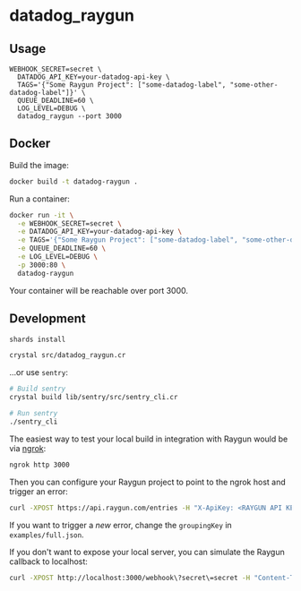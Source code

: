# datadog_raygun

## Usage

```
WEBHOOK_SECRET=secret \
  DATADOG_API_KEY=your-datadog-api-key \
  TAGS='{"Some Raygun Project": ["some-datadog-label", "some-other-datadog-label"]}' \
  QUEUE_DEADLINE=60 \
  LOG_LEVEL=DEBUG \
  datadog_raygun --port 3000
```

## Docker

Build the image:

```sh
docker build -t datadog-raygun .
```

Run a container:

```sh
docker run -it \
  -e WEBHOOK_SECRET=secret \
  -e DATADOG_API_KEY=your-datadog-api-key \
  -e TAGS='{"Some Raygun Project": ["some-datadog-label", "some-other-datadog-label"]}' \
  -e QUEUE_DEADLINE=60 \
  -e LOG_LEVEL=DEBUG \
  -p 3000:80 \
  datadog-raygun
```

Your container will be reachable over port 3000.

## Development

```sh
shards install
```

```sh
crystal src/datadog_raygun.cr
```

...or use `sentry`:

```sh
# Build sentry
crystal build lib/sentry/src/sentry_cli.cr

# Run sentry
./sentry_cli
```

The easiest way to test your local build in integration with Raygun would be via [ngrok](https://ngrok.com/):

```sh
ngrok http 3000
```

Then you can configure your Raygun project to point to the ngrok host and trigger an error:

```sh
curl -XPOST https://api.raygun.com/entries -H "X-ApiKey: <RAYGUN API KEY>" -H "Content-Type: application/json" -d @examples/full.json -i
```

If you want to trigger a *new* error, change the `groupingKey` in `examples/full.json`.

If you don't want to expose your local server, you can simulate the Raygun callback to localhost:

```sh
curl -XPOST http://localhost:3000/webhook\?secret\=secret -H "Content-Type: application/json" -d @examples/error_reoccurred.json -i
```
